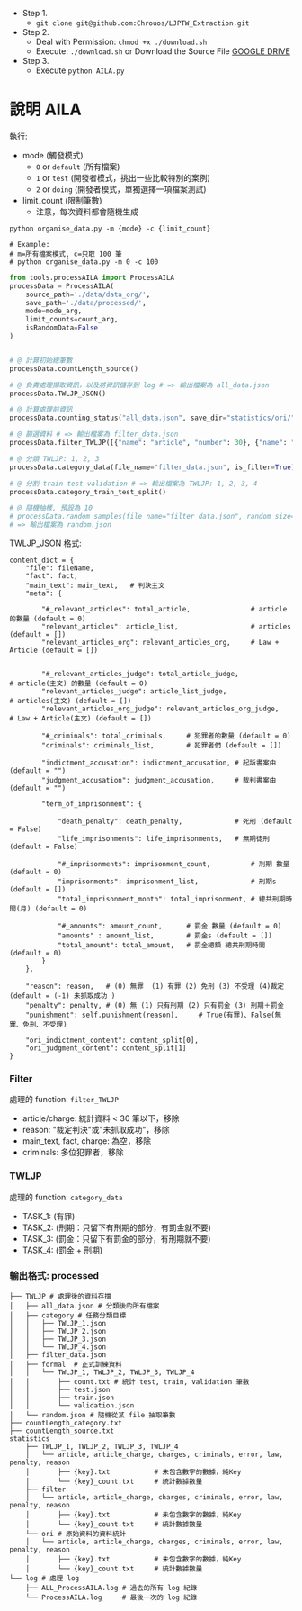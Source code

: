 + Step 1.
    + `git clone git@github.com:Chrouos/LJPTW_Extraction.git`
+ Step 2.
    + Deal with Permission: `chmod +x ./download.sh`
    + Execute: `./download.sh` or Download the Source File [GOOGLE DRIVE](https://drive.google.com/file/d/1-sBPlmdmkzimdhCu7Aa8Ug1EluNwRBHT/view?usp=drive_link)
+ Step 3.
    + Execute `python AILA.py`


# 說明 AILA
執行:
+ mode (觸發模式)
    + `0` or `default` (所有檔案)
    + `1` or `test` (開發者模式，挑出一些比較特別的案例)
    + `2` or `doing` (開發者模式，單獨選擇一項檔案測試)
+ limit_count (限制筆數)
    + 注意，每次資料都會隨機生成 
```shell
python organise_data.py -m {mode} -c {limit_count} 

# Example:
# m=所有檔案模式, c=只取 100 筆
# python organise_data.py -m 0 -c 100

```

```py
from tools.processAILA import ProcessAILA
processData = ProcessAILA(
    source_path='./data/data_org/',
    save_path='./data/processed/',
    mode=mode_arg,
    limit_counts=count_arg,
    isRandomData=False
)


# @ 計算初始總筆數
processData.countLength_source()

# @ 負責處理擷取資訊，以及將資訊儲存到 log # => 輸出檔案為 all_data.json
processData.TWLJP_JSON()

# @ 計算處理前資訊
processData.counting_status("all_data.json", save_dir="statistics/ori/")

# @ 篩選資料 # => 輸出檔案為 filter_data.json
processData.filter_TWLJP([{"name": "article", "number": 30}, {"name": "charges", "number": 30}], "all_data.json", reference_dir="statistics/filter/")

# @ 分類 TWLJP: 1, 2, 3
processData.category_data(file_name="filter_data.json", is_filter=True)

# @ 分割 train test validation # => 輸出檔案為 TWLJP: 1, 2, 3, 4
processData.category_train_test_split()

# @ 隨機抽樣, 預設為 10
# processData.random_samples(file_name="filter_data.json", random_size=10)
# => 輸出檔案為 random.json
```

TWLJP_JSON 格式:
```
content_dict = {
    "file": fileName,
    "fact": fact, 
    "main_text": main_text,   # 判決主文
    "meta": {
        
        "#_relevant_articles": total_article,               # article 的數量 (default = 0)
        "relevant_articles": article_list,                  # articles (default = [])
        "relevant_articles_org": relevant_articles_org,     # Law + Article (default = [])
        
        
        "#_relevant_articles_judge": total_article_judge,               # article(主文) 的數量 (default = 0)
        "relevant_articles_judge": article_list_judge,                  # articles(主文) (default = [])
        "relevant_articles_org_judge": relevant_articles_org_judge,     # Law + Article(主文) (default = [])
        
        "#_criminals": total_criminals,     # 犯罪者的數量 (default = 0)
        "criminals": criminals_list,        # 犯罪者們 (default = [])
        
        "indictment_accusation": indictment_accusation, # 起訴書案由 (default = "")
        "judgment_accusation": judgment_accusation,     # 裁判書案由 (default = "")
        
        "term_of_imprisonment": {
            
            "death_penalty": death_penalty,             # 死刑 (default = False)
            "life_imprisonments": life_imprisonments,   # 無期徒刑 (default = False)
            
            "#_imprisonments": imprisonment_count,          # 刑期 數量 (default = 0)
            "imprisonments": imprisonment_list,             # 刑期s (default = [])
            "total_imprisonment_month": total_imprisonment, # 總共刑期時間(月) (default = 0)
            
            "#_amounts": amount_count,      # 罰金 數量 (default = 0)
            "amounts" : amount_list,        # 罰金s (default = [])
            "total_amount": total_amount,   # 罰金總額 總共刑期時間 (default = 0)
        }
    },
    
    "reason": reason,   # (0) 無罪  (1) 有罪 (2) 免刑 (3) 不受理 (4)裁定  (default = (-1) 未抓取成功 )
    "penalty": penalty, # (0) 無 (1) 只有刑期 (2) 只有罰金 (3) 刑期＋罰金
    "punishment": self.punishment(reason),     # True(有罪)、False(無罪、免刑、不受理)
    
    "ori_indictment_content": content_split[0],
    "ori_judgment_content": content_split[1]
}
```

### Filter
處理的 function: `filter_TWLJP`
+ article/charge: 統計資料 < 30 筆以下，移除
+ reason: "裁定判決"或"未抓取成功"，移除
+ main_text, fact, charge: 為空，移除 
+ criminals: 多位犯罪者，移除

### TWLJP 
處理的 function: `category_data`
+ TASK_1: (有罪)
+ TASK_2: (刑期：只留下有刑期的部分，有罰金就不要)
+ TASK_3: (罰金：只留下有罰金的部分，有刑期就不要)
+ TASK_4: (罰金 + 刑期)


### 輸出格式: processed
```
├── TWLJP # 處理後的資料存擋
│   ├── all_data.json # 分類後的所有檔案
│   ├── category # 任務分類目標
│   │   ├── TWLJP_1.json
│   │   ├── TWLJP_2.json
│   │   ├── TWLJP_3.json
│   │   └── TWLJP_4.json
│   ├── filter_data.json
│   ├── formal  # 正式訓練資料
│   │   └── TWLJP_1, TWLJP_2, TWLJP_3, TWLJP_4
│   │       ├── count.txt # 統計 test, train, validation 筆數
│   │       ├── test.json
│   │       ├── train.json
│   │       └── validation.json
│   └── random.json # 隨機從某 file 抽取筆數
├── countLength_category.txt
├── countLength_source.txt
statistics
    ├── TWLJP_1, TWLJP_2, TWLJP_3, TWLJP_4
    │   └── article, article_charge, charges, criminals, error, law, penalty, reason
    │       ├── {key}.txt           # 未包含數字的數據，純Key
    │       └── {key}_count.txt     # 統計數據數量
    ├── filter
    │   └── article, article_charge, charges, criminals, error, law, penalty, reason
    │       ├── {key}.txt           # 未包含數字的數據，純Key
    │       └── {key}_count.txt     # 統計數據數量
    └── ori # 原始資料的資料統計
    │   └── article, article_charge, charges, criminals, error, law, penalty, reason
    │       ├── {key}.txt           # 未包含數字的數據，純Key
    │       └── {key}_count.txt     # 統計數據數量
└── log # 處理 log
    ├── ALL_ProcessAILA.log # 過去的所有 log 紀錄
    └── ProcessAILA.log     # 最後一次的 log 紀錄


```
